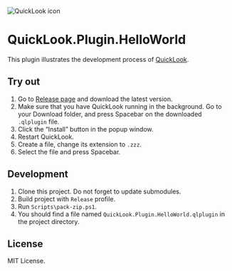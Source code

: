 ![QuickLook icon](https://user-images.githubusercontent.com/1687847/29485863-8cd61b7c-84e2-11e7-97d5-eacc2ba10d28.png)

# QuickLook.Plugin.HelloWorld

This plugin illustrates the development process of [QuickLook](https://github.com/QL-Win/QuickLook).

## Try out

1. Go to [Release page](https://github.com/QL-Win/QuickLook.Plugin.HelloWorld/releases) and download the latest version.
2. Make sure that you have QuickLook running in the background. Go to your Download folder, and press <key>Spacebar</key> on the downloaded `.qlplugin` file.
3. Click the “Install” button in the popup window.
4. Restart QuickLook.
5. Create a file, change its extension to `.zzz`.
6. Select the file and press <key>Spacebar</key>.

## Development

 1. Clone this project. Do not forget to update submodules.
 2. Build project with `Release` profile.
 3. Run `Scripts\pack-zip.ps1`.
 4. You should find a file named `QuickLook.Plugin.HelloWorld.qlplugin` in the project directory.

## License

MIT License.
